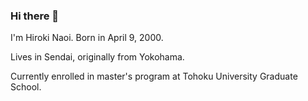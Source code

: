 ### Hi there 👋
I'm Hiroki Naoi. Born in April 9, 2000. 

Lives in Sendai, originally from Yokohama. 

Currently enrolled in master's program at Tohoku University Graduate School.

<!--
**naohiro701/naohiro701** is a ✨ _special_ ✨ repository because its `README.md` (this file) appears on your GitHub profile.

Here are some ideas to get you started:

- 🔭 I’m currently working on ...
- 🌱 I’m currently learning ...
- 👯 I’m looking to collaborate on ...
- 🤔 I’m looking for help with ...
- 💬 Ask me about ...
- 📫 How to reach me: ...
- 😄 Pronouns: ...
- ⚡ Fun fact: ...
-->
